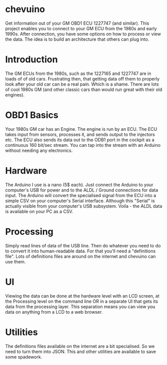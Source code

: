 # chevuino
Get information out of your GM OBD1 ECU 1227747 (and similar).
This project enables you to connect to your GM ECU from the 1980s and early 1990s.
After connection, you have some options on how to process or view the data.
The idea is to build an architecture that others can plug into.

# Introduction
The GM ECUs from the 1980s, such as the 1227165 and 1227747 are in loads of of old cars.
Frustrating then, that getting data off them to properly look after your old car can be a real pain.
Which is a shame. There are lots of cool 1980s GM (and other classic cars than would run great with their old engines).

# OBD1 Basics
Your 1980s GM car has an Engine.
The engine is run by an ECU.
The ECU takes input from sensors, processes it, and sends output to the injectors etc.
The ECU also sends its data out to the ODB1 port in the cockpit as a continuous 160 bit/sec stream.
You can tap into the stream with an Arduino without needing any electronics.

# Hardware
The Arduino I use is a nano (5$ each). 
Just connect the Arduino to your computer's USB for power and to the ALDL / Ground connections for data input.
The Arduino will convert the specialised signal from the ECU into a simple CSV on your computer's Serial interface.
Although this "Serial" is actually visible from your computer's USB subsystem.
Voila - the ALDL data is available on your PC as a CSV.

# Processing
Simply read lines of data of the USB line. 
Then do whatever you need to do to convert it into human-readable data.
For that you'll need a "definitions file".
Lots of definitions files are around on the internet and chevuino can use them.

# UI
Viewing the data can be done at the hardware level with an LCD screen, 
 at the Processing level on the command line OR
 in a separate UI that gets its data from the processing layer.
This separation means you can view you data on anything from a LCD to a web browser.

# Utilities
The definitions files available on the internet are a bit specialised.
So we need to turn them into JSON. 
This and other utilities are available to save some spadework.




